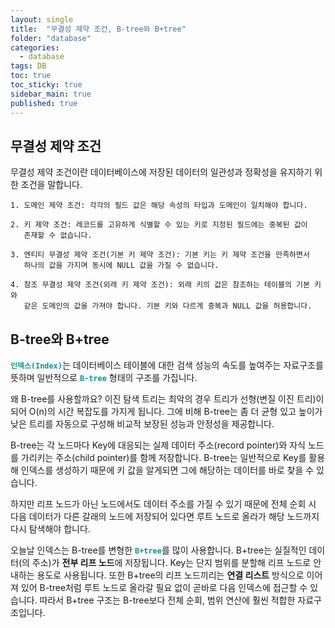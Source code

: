 ```yaml
---
layout: single
title:  "무결성 제약 조건, B-tree와 B+tree"
folder: "database"
categories:
  - database
tags: DB
toc: true
toc_sticky: true
sidebar_main: true
published: true
---
```


## 무결성 제약 조건
무결성 제약 조건이란 데이터베이스에 저장된 데이터의 일관성과 정확성을 유지하기 위한 조건을 말합니다.

	1. 도메인 제약 조건: 각각의 필드 값은 해당 속성의 타입과 도메인이 일치해야 합니다.
    
    2. 키 제약 조건: 레코드를 고유하게 식별할 수 있는 키로 지정된 필드에는 중복된 값이
       존재할 수 없습니다.
    
	3. 엔티티 무결성 제약 조건(기본 키 제약 조건): 기본 키는 키 제약 조건을 만족하면서
       하나의 값을 가지며 동시에 NULL 값을 가질 수 없습니다.
    
	4. 참조 무결성 제약 조건(외래 키 제약 조건): 외래 키의 값은 참조하는 테이블의 기본 키와
       같은 도메인의 값을 가져야 합니다. 기본 키와 다르게 중복과 NULL 값을 허용합니다.

## B-tree와 B+tree
<span style="color: rgb(3, 150, 150); font-weight: bold;">`인덱스(Index)`</span>는 데이터베이스 테이블에 대한 검색 성능의 속도를 높여주는 자료구조를 뜻하며 일반적으로 <span style="color: rgb(3, 150, 150); font-weight: bold;">`B-tree`</span> 형태의 구조를 가집니다.

왜 B-tree를 사용할까요? 이진 탐색 트리는 최악의 경우 트리가 선형(변질 이진 트리)이 되어 O(n)의 시간 복잡도를 가지게 됩니다. 그에 비해 B-tree는 좀 더 균형 있고 높이가 낮은 트리를 자동으로 구성해 비교적 보장된 성능과 안정성을 제공합니다.

B-tree는 각 노드마다 Key에 대응되는 실제 데이터 주소(record pointer)와 자식 노드를 가리키는 주소(child pointer)를 함께 저장합니다. B-tree는 일반적으로 Key를 활용해 인덱스를 생성하기 때문에 키 값을 알게되면 그에 해당하는 데이터를 바로 찾을 수 있습니다.

하지만 리프 노드가 아닌 노드에서도 데이터 주소를 가질 수 있기 때문에 전체 순회 시 다음 데이터가 다른 갈래의 노드에 저장되어 있다면 루트 노드로 올라가 해당 노드까지 다시 탐색해야 합니다.

오늘날 인덱스는 B-tree를 변형한 <span style="color: rgb(3, 150, 150); font-weight: bold;">`B+tree`</span>를 많이 사용합니다. B+tree는 실질적인 데이터(의 주소)가 **전부 리프 노드**에 저장됩니다. Key는 단지 범위를 분할해 리프 노드로 안내하는 용도로 사용됩니다. 또한 B+tree의 리프 노드끼리는 **연결 리스트** 방식으로 이어져 있어 B-tree처럼 루트 노드로 올라갈 필요 없이 곧바로 다음 인덱스에 접근할 수 있습니다. 따라서 B+tree 구조는 B-tree보다 전체 순회, 범위 연산에 훨씬 적합한 자료구조입니다.